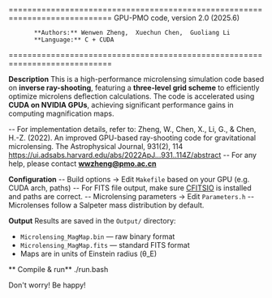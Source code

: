 ============================================================================
                  GPU-PMO code,  version 2.0 (2025.6)

           **Authors:** Wenwen Zheng,  Xuechun Chen,  Guoliang Li
           **Language:** C + CUDA
============================================================================

**Description**
This is a high-performance microlensing simulation code based on **inverse ray-shooting**, featuring a **three-level grid scheme** to efficiently optimize microlens deflection calculations. The code is accelerated using **CUDA on NVIDIA GPUs**, achieving significant performance gains in computing magnification maps.

-- For implementation details, refer to:
Zheng, W., Chen, X., Li, G., & Chen, H.-Z. (2022). An improved GPU-based ray-shooting code for gravitational microlensing. The Astrophysical Journal, 931(2), 114
https://ui.adsabs.harvard.edu/abs/2022ApJ...931..114Z/abstract
-- For any help, please contact **wwzheng@pmo.ac.cn**

**Configuration**
-- Build options  → Edit `Makefile` based on your GPU (e.g. CUDA arch, paths)
-- For FITS file output, make sure [CFITSIO](https://heasarc.gsfc.nasa.gov/fitsio/) is installed and paths are correct.
-- Microlensing parameters  → Edit `Parameters.h`
-- Microlenses follow a Salpeter mass distribution by default.

**Output**
Results are saved in the `Output/` directory:
- `Microlensing_MagMap.bin` — raw binary format
- `Microlensing_MagMap.fits` — standard FITS format
- Maps are in units of Einstein radius (θ_E)

** Compile & run**
./run.bash


Don't worry! Be happy!

